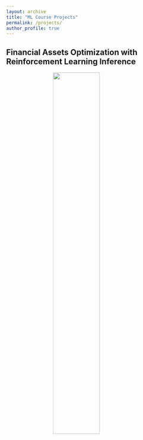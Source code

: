 ```yaml
---
layout: archive
title: "ML Course Projects"
permalink: /projects/
author_profile: true
---
```

<style>
img {
  display: block;
  margin-left: auto;
  margin-right: auto;
}
</style>

## Financial Assets Optimization with Reinforcement Learning Inference
<a href="../files/projects/10708.pdf" target="_blank" rel="noopener noreferrer"><i class="fas fa-fw fa-file-pdf zoom" aria-hidden="true"></i></a>
<img src="../images/projects/17078.png" style="width:50%;">